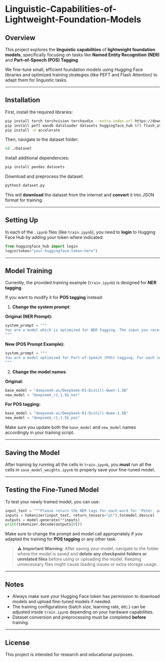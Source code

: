 # Linguistic-Capabilities-of-Lightweight-Foundation-Models

## Overview

This project explores the **linguistic capabilities** of **lightweight foundation models**, specifically focusing on tasks like **Named Entity Recognition (NER)** and **Part-of-Speech (POS) Tagging**.

We fine-tune small, efficient foundation models using Hugging Face libraries and optimized training strategies (like PEFT and Flash Attention) to adapt them for linguistic tasks.

---

## Installation

First, install the required libraries:

```bash
pip install torch torchvision torchaudio --extra-index-url https://download.pytorch.org/whl/cu118
pip install peft wandb dataloader datasets huggingface_hub trl flash_attn bitsandbytes
pip install -U accelerate
```

Then, navigate to the dataset folder:

```bash
cd ./Dataset
```

Install additional dependencies:

```bash
pip install pandas datasets
```

Download and preprocess the dataset:

```bash
python3 dataset.py
```

This will **download** the dataset from the internet and **convert** it into JSON format for training.

---

## Setting Up

In each of the `.ipynb` files (like `train.ipynb`), you need to **login** to Hugging Face Hub by adding your token where indicated:

```python
from huggingface_hub import login
login(token="your-huggingface-token-here")
```

---

## Model Training

Currently, the provided training example (`train.ipynb`) is designed for **NER tagging**.

If you want to modify it for **POS tagging** instead:

1. **Change the system prompt**:

**Original (NER Prompt):**

```python
system_prompt = """
You are a model which is optimized for NER Tagging. The input you receive should be processed word by word, returning the NER tag for each word...
"""
```

**New (POS Prompt Example):**

```python
system_prompt = """
You are a model optimized for Part-of-Speech (POS) tagging. For each input sentence, output a POS tag per word, using standard POS tags like 'NOUN', 'VERB', 'ADJ', 'ADV', 'PRON', 'DET', 'ADP', 'CONJ', etc.
"""
```

2. **Change the model names**:

**Original:**

```python
base_model = "deepseek-ai/DeepSeek-R1-Distill-Qwen-1.5B"
new_model = "deepseek_r1_1.5b_ner"
```

**For POS tagging:**

```python
base_model = "deepseek-ai/DeepSeek-R1-Distill-Qwen-1.5B"
new_model = "deepseek_r1_1.5b_pos"
```

Make sure you update both the `base_model` and `new_model` names accordingly in your training script.

---

## Saving the Model

After training by running all the cells in `train.ipynb`, you **must** run all the cells in `save_model_weights.ipynb` to properly save your fine-tuned model.

---

## Testing the Fine-Tuned Model

To test your newly trained model, you can use:

```python
input_text = """Please return the NER tags for each word for 'Peter, pass the butter, please'"""
inputs = tokenizer(input_text, return_tensors="pt").to(model.device)
outputs = model.generate(**inputs)
print(tokenizer.decode(outputs[0]))
```

Make sure to change the prompt and model call appropriately if you adapted the training for **POS tagging** or any other task.

> :warning: **Important Warning**: After saving your model, navigate to the folder where the model is saved and **delete any checkpoint folders or unrelated files** before using or uploading the model. Keeping unnecessary files might cause loading issues or extra storage usage.

---

## Notes

- Always make sure your Hugging Face token has permission to download models and upload fine-tuned models if needed.
- The training configurations (batch size, learning rate, etc.) can be adjusted inside `train.ipynb` depending on your hardware capabilities.
- Dataset conversion and preprocessing must be completed **before** training.

---

## License

This project is intended for research and educational purposes.
